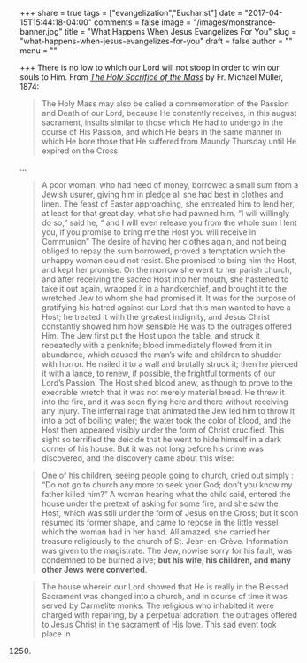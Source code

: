 +++
share = true
tags = ["evangelization","Eucharist"]
date = "2017-04-15T15:44:18-04:00"
comments = false
image = "/images/monstrance-banner.jpg"
title = "What Happens When Jesus Evangelizes For You"
slug = "what-happens-when-jesus-evangelizes-for-you"
draft = false
author = ""
menu = ""

+++
There is no low to which our Lord will not stoop in order to win our souls to Him. From _[The Holy Sacrifice of the Mass](http://amzn.to/2oihdVz)_ by Fr. Michael Müller, 1874:

> The Holy Mass may also be called a commemoration of the
Passion and Death of our Lord, because He constantly receives, in this august sacrament, insults similar to those
which He had to undergo in the course of His Passion, and
which He bears in the same manner in which He bore those
that He suffered from Maundy Thursday until He expired
on the Cross.

…

> A poor woman, who had need of money, borrowed a small
sum from a Jewish usurer, giving him in pledge all she
had best in clothes and linen. The feast of Easter approaching, she entreated him to lend her, at least for that great
day, what she had pawned him. “I will willingly do so,”
said he, “ and I will even release you from the whole sum I
lent you, if you promise to bring me the Host you will receive in Communion” The desire of having her clothes
again, and not being obliged to repay the sum borrowed,
proved a temptation which the unhappy woman could not
resist. She promised to bring him the Host, and kept her
promise. On the morrow she went to her parish church,
and after receiving the sacred Host into her mouth, she
hastened to take it out again, wrapped it in a handkerchief,
and brought it to the wretched Jew to whom she had promised it. It was for the purpose of gratifying his hatred
against our Lord that this man wanted to have a Host; he
treated it with the greatest indignity, and Jesus Christ constantly showed him how sensible He was to the outrages
offered Him. The Jew first put the Host upon the table,
and struck it repeatedly with a penknife; blood immediately flowed from it in abundance, which caused the man’s
wife and children to shudder with horror. He nailed it to
a wall and brutally struck it; then he pierced it with a
lance, to renew, if possible, the frightful torments of our
Lord’s Passion. The Host shed blood anew, as though to
prove to the execrable wretch that it was not merely material bread. He threw it into the fire, and it was seen flying
here and there without receiving any injury. The infernal
rage that animated the Jew led him to throw it into a pot
of boiling water; the water took the color of blood, and the
Host then appeared visibly under the form of Christ crucified. This sight so terrified the deicide that he went to hide
himself in a dark corner of his house. But it was not long
before his crime was discovered, and the discovery came
about this wise:

>One of his children, seeing people going to church, cried
out simply : “Do not go to church any more to seek your
God; don’t you know my father killed him?” A woman
hearing what the child said, entered the house under the
pretext of asking for some fire, and she saw the Host, which
was still under the form of Jesus on the Cross; but it soon
resumed its former shape, and came to repose in the little
vessel which the woman had in her hand. All amazed, she
carried her treasure religiously to the church of St. Jean-en-Grève. Information was given to the magistrate. The
Jew, nowise sorry for his fault, was condemned to be burned
alive; **but his wife, his children, and many other Jews were
converted**.

>The house wherein our Lord showed that He is really in
the Blessed Sacrament was changed into a church, and in
course of time it was served by Carmelite monks. The religious who inhabited it were charged with repairing, by a
perpetual adoration, the outrages offered to Jesus Christ in
the sacrament of His love. This sad event took place in
1250.
